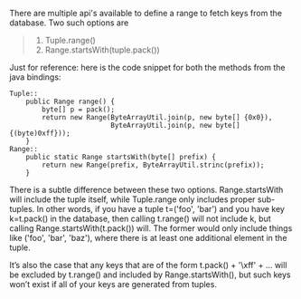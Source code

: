 There are multiple api's available to define a range to fetch keys from the database. Two such options are

> 1. Tuple.range()
> 2. Range.startsWith(tuple.pack())

Just for reference: here is the code snippet for both the methods from the java bindings:
```
Tuple::
	public Range range() {
		byte[] p = pack();
		return new Range(ByteArrayUtil.join(p, new byte[] {0x0}),
						 ByteArrayUtil.join(p, new byte[] {(byte)0xff}));
	}
Range::
	public static Range startsWith(byte[] prefix) {
		return new Range(prefix, ByteArrayUtil.strinc(prefix));
	}
```

There is a subtle difference between these two options. Range.startsWith will include the tuple itself, while Tuple.range only includes proper sub-tuples. In other words, if you have a tuple t=('foo', 'bar') and you have key k=t.pack() in the database, then calling t.range() will not include k, but calling Range.startsWith(t.pack()) will. The former would only include things like ('foo', 'bar', 'baz'), where there is at least one additional element in the tuple.

It’s also the case that any keys that are of the form t.pack() + '\xff' + ... will be excluded by t.range() and included by Range.startsWith(), but such keys won’t exist if all of your keys are generated from tuples.